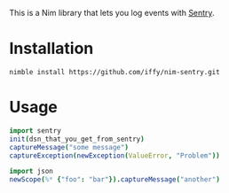 This is a Nim library that lets you log events with [Sentry](https://sentry.io).

# Installation

```
nimble install https://github.com/iffy/nim-sentry.git
```

# Usage

```nim
import sentry
init(dsn_that_you_get_from_sentry)
captureMessage("some message")
captureException(newException(ValueError, "Problem"))

import json
newScope(%* {"foo": "bar"}).captureMessage("another")
```
